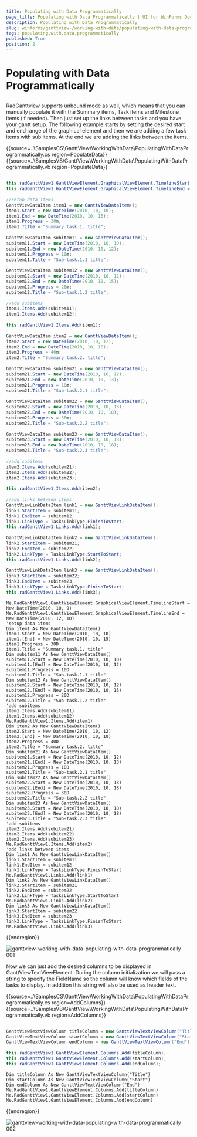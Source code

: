 ```yaml
---
title: Populating with Data Programmatically
page_title: Populating with Data Programmatically | UI for WinForms Documentation
description: Populating with Data Programmatically
slug: winforms/ganttview-/working-with-data/populating-with-data-programmatically
tags: populating,with,data,programmatically
published: True
position: 2
---
```


# Populating with Data Programmatically
 
## 

RadGanttview supports unbound mode as well, which means that you can manually populate it with the Summary items, Task items and Milestone items (if needed). Then just set up the links between tasks and you have your gantt setup. The following example starts by setting the desired start and end range of the graphical element and then we are adding a few task items with sub items. At the end we are adding the links between the items.
        

{{source=..\SamplesCS\GanttView\WorkingWithData\PopulatingWithDataProgrammatically.cs region=PopulateData}} 
{{source=..\SamplesVB\GanttView\WorkingWithData\PopulatingWithDataProgrammatically.vb region=PopulateData}} 

````C#
            
this.radGanttView1.GanttViewElement.GraphicalViewElement.TimelineStart = new DateTime(2010, 10, 9);
this.radGanttView1.GanttViewElement.GraphicalViewElement.TimelineEnd = new DateTime(2010, 12, 10);
            
//setup data items
GanttViewDataItem item1 = new GanttViewDataItem();
item1.Start = new DateTime(2010, 10, 10);
item1.End = new DateTime(2010, 10, 15);
item1.Progress = 30m;
item1.Title = "Summary task.1. title";
            
GanttViewDataItem subitem11 = new GanttViewDataItem();
subitem11.Start = new DateTime(2010, 10, 10);
subitem11.End = new DateTime(2010, 10, 12);
subitem11.Progress = 10m;
subitem11.Title = "Sub-task.1.1 title";
            
GanttViewDataItem subitem12 = new GanttViewDataItem();
subitem12.Start = new DateTime(2010, 10, 12);
subitem12.End = new DateTime(2010, 10, 15);
subitem12.Progress = 20m;
subitem12.Title = "Sub-task.1.2 title";
            
//add subitems
item1.Items.Add(subitem11);
item1.Items.Add(subitem12);
            
this.radGanttView1.Items.Add(item1);
            
GanttViewDataItem item2 = new GanttViewDataItem();
item2.Start = new DateTime(2010, 10, 12);
item2.End = new DateTime(2010, 10, 18);
item2.Progress = 40m;
item2.Title = "Summary task.2. title";
            
GanttViewDataItem subitem21 = new GanttViewDataItem();
subitem21.Start = new DateTime(2010, 10, 12);
subitem21.End = new DateTime(2010, 10, 13);
subitem21.Progress = 10m;
subitem21.Title = "Sub-task.2.1 title";
            
GanttViewDataItem subitem22 = new GanttViewDataItem();
subitem22.Start = new DateTime(2010, 10, 13);
subitem22.End = new DateTime(2010, 10, 18);
subitem22.Progress = 30m;
subitem22.Title = "Sub-task.2.2 title";
            
GanttViewDataItem subitem23 = new GanttViewDataItem();
subitem23.Start = new DateTime(2010, 10, 18);
subitem23.End = new DateTime(2010, 10, 18);
subitem23.Title = "Sub-task.2.3 title";
            
//add subitems
item2.Items.Add(subitem21);
item2.Items.Add(subitem22);
item2.Items.Add(subitem23);
            
this.radGanttView1.Items.Add(item2);
            
//add links between items
GanttViewLinkDataItem link1 = new GanttViewLinkDataItem();
link1.StartItem = subitem11;
link1.EndItem = subitem12;
link1.LinkType = TasksLinkType.FinishToStart;
this.radGanttView1.Links.Add(link1);
            
GanttViewLinkDataItem link2 = new GanttViewLinkDataItem();
link2.StartItem = subitem21;
link2.EndItem = subitem22;
link2.LinkType = TasksLinkType.StartToStart;
this.radGanttView1.Links.Add(link2);
            
GanttViewLinkDataItem link3 = new GanttViewLinkDataItem();
link3.StartItem = subitem22;
link3.EndItem = subitem23;
link3.LinkType = TasksLinkType.FinishToStart;
this.radGanttView1.Links.Add(link3);

````
````VB.NET
Me.RadGanttView1.GanttViewElement.GraphicalViewElement.TimelineStart = New DateTime(2010, 10, 9)
Me.RadGanttView1.GanttViewElement.GraphicalViewElement.TimelineEnd = New DateTime(2010, 12, 10)
'setup data items
Dim item1 As New GanttViewDataItem()
item1.Start = New DateTime(2010, 10, 10)
item1.[End] = New DateTime(2010, 10, 15)
item1.Progress = 30D
item1.Title = "Summary task.1. title"
Dim subitem11 As New GanttViewDataItem()
subitem11.Start = New DateTime(2010, 10, 10)
subitem11.[End] = New DateTime(2010, 10, 12)
subitem11.Progress = 10D
subitem11.Title = "Sub-task.1.1 title"
Dim subitem12 As New GanttViewDataItem()
subitem12.Start = New DateTime(2010, 10, 12)
subitem12.[End] = New DateTime(2010, 10, 15)
subitem12.Progress = 20D
subitem12.Title = "Sub-task.1.2 title"
'add subitems
item1.Items.Add(subitem11)
item1.Items.Add(subitem12)
Me.RadGanttView1.Items.Add(item1)
Dim item2 As New GanttViewDataItem()
item2.Start = New DateTime(2010, 10, 12)
item2.[End] = New DateTime(2010, 10, 18)
item2.Progress = 40D
item2.Title = "Summary task.2. title"
Dim subitem21 As New GanttViewDataItem()
subitem21.Start = New DateTime(2010, 10, 12)
subitem21.[End] = New DateTime(2010, 10, 13)
subitem21.Progress = 10D
subitem21.Title = "Sub-task.2.1 title"
Dim subitem22 As New GanttViewDataItem()
subitem22.Start = New DateTime(2010, 10, 13)
subitem22.[End] = New DateTime(2010, 10, 18)
subitem22.Progress = 30D
subitem22.Title = "Sub-task.2.2 title"
Dim subitem23 As New GanttViewDataItem()
subitem23.Start = New DateTime(2010, 10, 18)
subitem23.[End] = New DateTime(2010, 10, 18)
subitem23.Title = "Sub-task.2.3 title"
'add subitems
item2.Items.Add(subitem21)
item2.Items.Add(subitem22)
item2.Items.Add(subitem23)
Me.RadGanttView1.Items.Add(item2)
'add links between items
Dim link1 As New GanttViewLinkDataItem()
link1.StartItem = subitem11
link1.EndItem = subitem12
link1.LinkType = TasksLinkType.FinishToStart
Me.RadGanttView1.Links.Add(link1)
Dim link2 As New GanttViewLinkDataItem()
link2.StartItem = subitem21
link2.EndItem = subitem22
link2.LinkType = TasksLinkType.StartToStart
Me.RadGanttView1.Links.Add(link2)
Dim link3 As New GanttViewLinkDataItem()
link3.StartItem = subitem22
link3.EndItem = subitem23
link3.LinkType = TasksLinkType.FinishToStart
Me.RadGanttView1.Links.Add(link3)

````

{{endregion}} 


![ganttview-working-with-data-populating-with-data-programmatically 001](images/ganttview-working-with-data-populating-with-data-programmatically001.png)

Now we can just add the desired columns to be displayed in GanttViewTextViewElement. During the column initialization we will pass a string to specify the FieldName so the column will know which fields of the tasks to display. In addition this string will also be used as header text.

{{source=..\SamplesCS\GanttView\WorkingWithData\PopulatingWithDataProgrammatically.cs region=AddColumns}} 
{{source=..\SamplesVB\GanttView\WorkingWithData\PopulatingWithDataProgrammatically.vb region=AddColumns}} 

````C#
            
GanttViewTextViewColumn titleColumn = new GanttViewTextViewColumn("Title");
GanttViewTextViewColumn startColumn = new GanttViewTextViewColumn("Start");
GanttViewTextViewColumn endColumn = new GanttViewTextViewColumn("End");
            
this.radGanttView1.GanttViewElement.Columns.Add(titleColumn);
this.radGanttView1.GanttViewElement.Columns.Add(startColumn);
this.radGanttView1.GanttViewElement.Columns.Add(endColumn);

````
````VB.NET
Dim titleColumn As New GanttViewTextViewColumn("Title")
Dim startColumn As New GanttViewTextViewColumn("Start")
Dim endColumn As New GanttViewTextViewColumn("End")
Me.RadGanttView1.GanttViewElement.Columns.Add(titleColumn)
Me.RadGanttView1.GanttViewElement.Columns.Add(startColumn)
Me.RadGanttView1.GanttViewElement.Columns.Add(endColumn)

````

{{endregion}} 


![ganttview-working-with-data-populating-with-data-programmatically 002](images/ganttview-working-with-data-populating-with-data-programmatically002.png)
